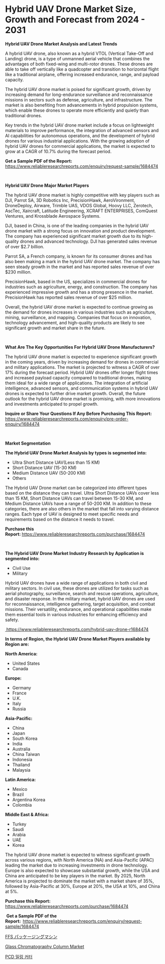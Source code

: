 <p><h1>Hybrid UAV Drone Market Size, Growth and Forecast from 2024 - 2031</h1></p><p><strong>Hybrid UAV Drone Market Analysis and Latest Trends</strong></p>
<p><p>A hybrid UAV drone, also known as a hybrid VTOL (Vertical Take-Off and Landing) drone, is a type of unmanned aerial vehicle that combines the advantages of both fixed-wing and multi-rotor drones. These drones are able to take off vertically like a quadcopter and transition to horizontal flight like a traditional airplane, offering increased endurance, range, and payload capacity.</p><p>The hybrid UAV drone market is poised for significant growth, driven by increasing demand for long-endurance surveillance and reconnaissance missions in sectors such as defense, agriculture, and infrastructure. The market is also benefiting from advancements in hybrid propulsion systems, which enable these drones to operate more efficiently and quietly than traditional drones.</p><p>Key trends in the hybrid UAV drone market include a focus on lightweight materials to improve performance, the integration of advanced sensors and AI capabilities for autonomous operations, and the development of hybrid drones for various industrial applications. With the growing adoption of hybrid UAV drones for commercial applications, the market is expected to grow at a CAGR of 10.7% during the forecast period.</p></p>
<p><strong>Get a Sample PDF of the Report:&nbsp;</strong> <a href="https://www.reliableresearchreports.com/enquiry/request-sample/1684474">https://www.reliableresearchreports.com/enquiry/request-sample/1684474</a></p>
<p>&nbsp;</p>
<p><strong>Hybrid UAV Drone Major Market Players</strong></p>
<p><p>The hybrid UAV drone market is highly competitive with key players such as DJI, Parrot SA, 3D Robotics Inc, PrecisionHawk, AeroVironment, DroneDeploy, Airware, Trimble UAS, VDOS Global, Hoovy LLC, Zerotech, AscTec, Xaircraft, Latitude Engineering, XCRAFT ENTERPRISES, ComQuest Ventures, and Krossblade Aerospace Systems.</p><p>DJI, based in China, is one of the leading companies in the hybrid UAV drone market with a strong focus on innovation and product development. The company has experienced significant market growth due to its high-quality drones and advanced technology. DJI has generated sales revenue of over $2.7 billion.</p><p>Parrot SA, a French company, is known for its consumer drones and has also been making a mark in the hybrid UAV drone market. The company has seen steady growth in the market and has reported sales revenue of over $230 million.</p><p>PrecisionHawk, based in the US, specializes in commercial drones for industries such as agriculture, energy, and construction. The company has experienced impressive growth and has a strong presence in the market. PrecisionHawk has reported sales revenue of over $25 million.</p><p>Overall, the hybrid UAV drone market is expected to continue growing as the demand for drones increases in various industries such as agriculture, mining, surveillance, and mapping. Companies that focus on innovation, technology advancement, and high-quality products are likely to see significant growth and market share in the future.</p></p>
<p>&nbsp;</p>
<p><strong>What Are The Key Opportunities For Hybrid UAV Drone Manufacturers?</strong></p>
<p><p>The hybrid UAV drone market is expected to experience significant growth in the coming years, driven by increasing demand for drones in commercial and military applications. The market is projected to witness a CAGR of over 17% during the forecast period. Hybrid UAV drones offer longer flight times and increased payload capacity compared to traditional drones, making them ideal for a wide range of applications. The integration of artificial intelligence, advanced sensors, and communication systems in hybrid UAV drones is expected to further drive market growth. Overall, the future outlook for the hybrid UAV drone market is promising, with more innovations and investments anticipated to propel growth.</p></p>
<p><strong>Inquire or Share Your Questions If Any Before Purchasing This Report:</strong> <a href="https://www.reliableresearchreports.com/enquiry/pre-order-enquiry/1684474">https://www.reliableresearchreports.com/enquiry/pre-order-enquiry/1684474</a></p>
<p>&nbsp;</p>
<p><strong>Market Segmentation</strong></p>
<p><strong>The Hybrid UAV Drone Market Analysis by types is segmented into:</strong></p>
<p><ul><li>Ultra Short Distance UAV(Less than 15 KM)</li><li>Short Distance UAV (15-30 KM)</li><li>Medium Distance UAV (50-200 KM)</li><li>Others</li></ul></p>
<p><p>The Hybrid UAV Drone market can be categorized into different types based on the distance they can travel. Ultra Short Distance UAVs cover less than 15 KM, Short Distance UAVs can travel between 15-30 KM, and Medium Distance UAVs have a range of 50-200 KM. In addition to these categories, there are also others in the market that fall into varying distance ranges. Each type of UAV is designed to meet specific needs and requirements based on the distance it needs to travel.</p></p>
<p><strong>Purchase this Report:&nbsp;</strong><a href="https://www.reliableresearchreports.com/purchase/1684474">https://www.reliableresearchreports.com/purchase/1684474</a></p>
<p>&nbsp;</p>
<p><strong>The Hybrid UAV Drone Market Industry Research by Application is segmented into:</strong></p>
<p><ul><li>Civil Use</li><li>Military</li></ul></p>
<p><p>Hybrid UAV drones have a wide range of applications in both civil and military sectors. In civil use, these drones are utilized for tasks such as aerial photography, surveillance, search and rescue operations, agriculture, and disaster response. In the military market, hybrid UAV drones are used for reconnaissance, intelligence gathering, target acquisition, and combat missions. Their versatility, endurance, and operational capabilities make them essential tools in various industries for enhancing efficiency and safety.</p></p>
<p><a href="https://www.reliableresearchreports.com/hybrid-uav-drone-r1684474">&nbsp;https://www.reliableresearchreports.com/hybrid-uav-drone-r1684474</a></p>
<p><strong>In terms of Region, the Hybrid UAV Drone Market Players available by Region are:</strong></p>
<p>
    <p> <strong> North America: </strong>
        <ul>
            <li>United States</li>
            <li>Canada</li>
        </ul>
        </p> 
    <p> <strong> Europe: </strong>
        <ul>
            <li>Germany</li>
            <li>France</li>
            <li>U.K.</li>
            <li>Italy</li>
            <li>Russia</li>
        </ul>
        </p> 
    <p> <strong> Asia-Pacific: </strong>
        <ul>
            <li>China</li>
            <li>Japan</li>
            <li>South Korea</li>
            <li>India</li>
            <li>Australia</li>
            <li>China Taiwan</li>
            <li>Indonesia</li>
            <li>Thailand</li>
            <li>Malaysia</li>
        </ul>
        </p> 
    <p> <strong> Latin America: </strong>
        <ul>
            <li>Mexico</li>
            <li>Brazil</li>
            <li>Argentina Korea</li>
            <li>Colombia</li>
        </ul>
        </p> 
    <p> <strong> Middle East & Africa: </strong>
        <ul>
            <li>Turkey</li>
            <li>Saudi</li>
            <li>Arabia</li>
            <li>UAE</li>
            <li>Korea</li>
        </ul>
    </p>
    </p>
<p><p>The hybrid UAV drone market is expected to witness significant growth across various regions, with North America (NA) and Asia-Pacific (APAC) leading the market due to increasing investments in drone technology. Europe is also expected to showcase substantial growth, while the USA and China are anticipated to be key players in the market. By 2025, North America is projected to dominate the market with a market share of 35%, followed by Asia-Pacific at 30%, Europe at 20%, the USA at 10%, and China at 5%.</p></p>
<p><strong>Purchase this Report: </strong><a href="https://www.reliableresearchreports.com/purchase/1684474">https://www.reliableresearchreports.com/purchase/1684474</a></p>
<p>&nbsp;<strong>Get a Sample PDF of the Report:&nbsp;&nbsp;</strong><a href="https://www.reliableresearchreports.com/enquiry/request-sample/1684474">https://www.reliableresearchreports.com/enquiry/request-sample/1684474</a></p>
<p><strong></strong></p>
<p><p><a href="https://github.com/avbqbctihcbe2/Market-Research-Report-List-1/blob/main/154086628004.md">FFS パッケージングマシン</a></p><p><a href="https://github.com/pizolina/Market-Research-Report-List-4/blob/main/glass-chromatography-column-market.md">Glass Chromatography Column Market</a></p><p><a href="https://github.com/hzumrdvas204296/Market-Research-Report-List-1/blob/main/480267725472.md">PCD 밀링 커터</a></p></p>